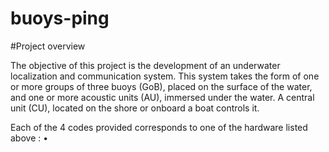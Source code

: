 # buoys-ping

#Project overview

The objective of this project is the development of an underwater localization and communication system. This system takes the form of one or more 
groups of three buoys (GoB), placed on the surface of the water, and one or more acoustic units (AU), immersed under the water. A central unit (CU), 
located on the shore or onboard a boat controls it.

Each of the 4 codes provided corresponds to one of the hardware listed above :
		• 
